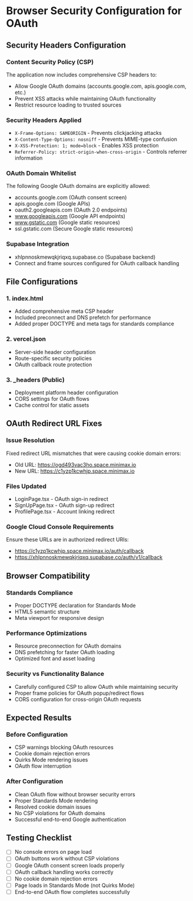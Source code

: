 # Browser Security Configuration for OAuth

## Security Headers Configuration

### Content Security Policy (CSP)
The application now includes comprehensive CSP headers to:
- Allow Google OAuth domains (accounts.google.com, apis.google.com, etc.)
- Prevent XSS attacks while maintaining OAuth functionality
- Restrict resource loading to trusted sources

### Security Headers Applied
- `X-Frame-Options: SAMEORIGIN` - Prevents clickjacking attacks
- `X-Content-Type-Options: nosniff` - Prevents MIME-type confusion
- `X-XSS-Protection: 1; mode=block` - Enables XSS protection
- `Referrer-Policy: strict-origin-when-cross-origin` - Controls referrer information

### OAuth Domain Whitelist
The following Google OAuth domains are explicitly allowed:
- accounts.google.com (OAuth consent screen)
- apis.google.com (Google APIs)
- oauth2.googleapis.com (OAuth 2.0 endpoints)
- www.googleapis.com (Google API endpoints)
- www.gstatic.com (Google static resources)
- ssl.gstatic.com (Secure Google static resources)

### Supabase Integration
- xhlpnnoskmewqkjriqxq.supabase.co (Supabase backend)
- Connect and frame sources configured for OAuth callback handling

## File Configurations

### 1. index.html
- Added comprehensive meta CSP header
- Included preconnect and DNS prefetch for performance
- Added proper DOCTYPE and meta tags for standards compliance

### 2. vercel.json  
- Server-side header configuration
- Route-specific security policies
- OAuth callback route protection

### 3. _headers (Public)
- Deployment platform header configuration
- CORS settings for OAuth flows
- Cache control for static assets

## OAuth Redirect URL Fixes

### Issue Resolution
Fixed redirect URL mismatches that were causing cookie domain errors:
- Old URL: https://ogd493vac3ho.space.minimax.io
- New URL: https://c1yzp1kcwhjp.space.minimax.io

### Files Updated
- LoginPage.tsx - OAuth sign-in redirect
- SignUpPage.tsx - OAuth sign-up redirect  
- ProfilePage.tsx - Account linking redirect

### Google Cloud Console Requirements
Ensure these URLs are in authorized redirect URIs:
- https://c1yzp1kcwhjp.space.minimax.io/auth/callback
- https://xhlpnnoskmewqkjriqxq.supabase.co/auth/v1/callback

## Browser Compatibility

### Standards Compliance
- Proper DOCTYPE declaration for Standards Mode
- HTML5 semantic structure
- Meta viewport for responsive design

### Performance Optimizations
- Resource preconnection for OAuth domains
- DNS prefetching for faster OAuth loading
- Optimized font and asset loading

### Security vs Functionality Balance
- Carefully configured CSP to allow OAuth while maintaining security
- Proper frame policies for OAuth popup/redirect flows
- CORS configuration for cross-origin OAuth requests

## Expected Results

### Before Configuration
- CSP warnings blocking OAuth resources
- Cookie domain rejection errors
- Quirks Mode rendering issues
- OAuth flow interruption

### After Configuration
- Clean OAuth flow without browser security errors
- Proper Standards Mode rendering
- Resolved cookie domain issues
- No CSP violations for OAuth domains
- Successful end-to-end Google authentication

## Testing Checklist

- [ ] No console errors on page load
- [ ] OAuth buttons work without CSP violations  
- [ ] Google OAuth consent screen loads properly
- [ ] OAuth callback handling works correctly
- [ ] No cookie domain rejection errors
- [ ] Page loads in Standards Mode (not Quirks Mode)
- [ ] End-to-end OAuth flow completes successfully